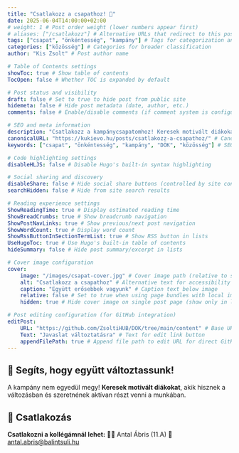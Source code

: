 ```yaml
---
title: "Csatlakozz a csapathoz! 🤝"
date: 2025-06-04T14:00:00+02:00
# weight: 1 # Post order weight (lower numbers appear first)
# aliases: ["/csatlakozz"] # Alternative URLs that redirect to this post
tags: ["csapat", "önkéntesség", "kampány"] # Tags for categorization and filtering
categories: ["közösség"] # Categories for broader classification
author: "Kis Zsolt" # Post author name

# Table of Contents settings
showToc: true # Show table of contents
TocOpen: false # Whether TOC is expanded by default

# Post status and visibility
draft: false # Set to true to hide post from public site
hidemeta: false # Hide post metadata (date, author, etc.)
comments: false # Enable/disable comments (if comment system is configured)

# SEO and meta information
description: "Csatlakozz a kampánycsapatomhoz! Keresek motivált diákokat a változásért."
canonicalURL: "https://kukievo.hu/posts/csatlakozz-a-csapathoz/" # Canonical URL for SEO
keywords: ["csapat", "önkéntesség", "kampány", "DÖK", "közösség"] # SEO keywords

# Code highlighting settings
disableHLJS: false # Disable Hugo's built-in syntax highlighting

# Social sharing and discovery
disableShare: false # Hide social share buttons (controlled by site config ShowShareButtons)
searchHidden: false # Hide from site search results

# Reading experience settings
ShowReadingTime: true # Display estimated reading time
ShowBreadCrumbs: true # Show breadcrumb navigation
ShowPostNavLinks: true # Show previous/next post navigation
ShowWordCount: true # Display word count
ShowRssButtonInSectionTermList: true # Show RSS button in lists
UseHugoToc: true # Use Hugo's built-in table of contents
hideSummary: false # Hide post summary/excerpt in lists

# Cover image configuration
cover:
    image: "/images/csapat-cover.jpg" # Cover image path (relative to static folder)
    alt: "Csatlakozz a csapathoz" # Alternative text for accessibility
    caption: "Együtt erősebbek vagyunk" # Caption text below image
    relative: false # Set to true when using page bundles with local images
    hidden: true # Hide cover image on single post page (show only in lists)

# Post editing configuration (for GitHub integration)
editPost:
    URL: "https://github.com/ZsoltiHUB/DOK/tree/main/content" # Base URL for edit links
    Text: "Javaslat változtatásra" # Text for edit link button
    appendFilePath: true # Append file path to edit URL for direct GitHub editing
---
```


## 🌟 Segíts, hogy együtt változtassunk!

A kampány nem egyedül megy! **Keresek motivált diákokat**, akik hisznek a változásban és szeretnének aktívan részt venni a munkában.

## 📧 Csatlakozás

**Csatlakozni a kollégámnál lehet:**
👨‍🎓 Antal Ábris (11.A)
📧 antal.abris@balintsuli.hu